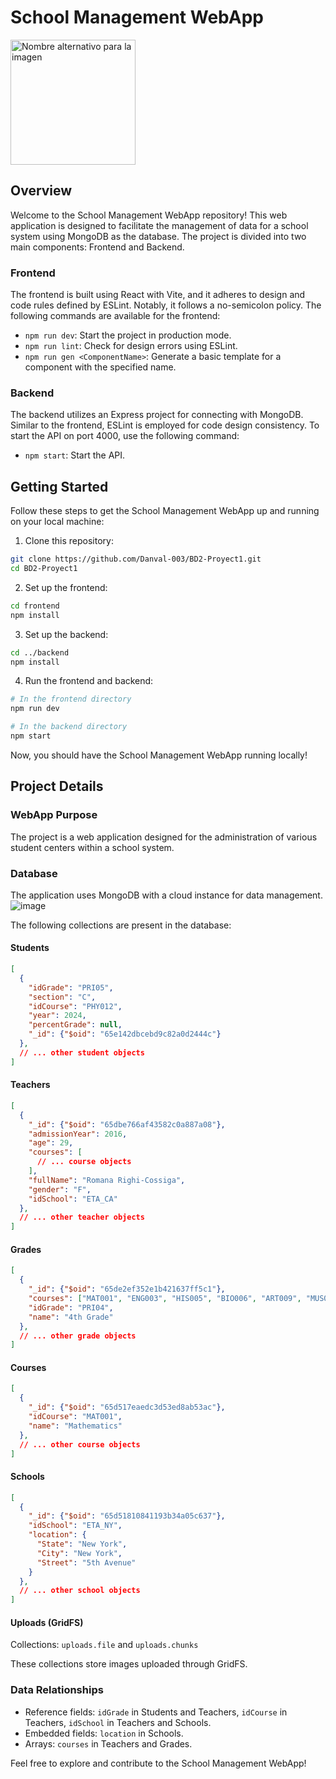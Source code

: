 # School Management WebApp 
<img src="https://github.com/Danval-003/BD2-Project1/assets/77825594/e6a3ff05-58dc-4903-abad-e30ee9405ea4" alt="Nombre alternativo para la imagen" width="200"/>

## Overview

Welcome to the School Management WebApp repository! This web application is designed to facilitate the management of data for a school system using MongoDB as the database. The project is divided into two main components: Frontend and Backend.

### Frontend

The frontend is built using React with Vite, and it adheres to design and code rules defined by ESLint. Notably, it follows a no-semicolon policy. The following commands are available for the frontend:

- `npm run dev`: Start the project in production mode.
- `npm run lint`: Check for design errors using ESLint.
- `npm run gen <ComponentName>`: Generate a basic template for a component with the specified name.

### Backend

The backend utilizes an Express project for connecting with MongoDB. Similar to the frontend, ESLint is employed for code design consistency. To start the API on port 4000, use the following command:

- `npm start`: Start the API.

## Getting Started

Follow these steps to get the School Management WebApp up and running on your local machine:

1. Clone this repository:

```bash
git clone https://github.com/Danval-003/BD2-Proyect1.git
cd BD2-Proyect1
```

2. Set up the frontend:

```bash
cd frontend
npm install
```

3. Set up the backend:

```bash
cd ../backend
npm install
```

4. Run the frontend and backend:

```bash
# In the frontend directory
npm run dev

# In the backend directory
npm start
```

Now, you should have the School Management WebApp running locally!

## Project Details

### WebApp Purpose

The project is a web application designed for the administration of various student centers within a school system.

### Database

The application uses MongoDB with a cloud instance for data management.
![image](https://github.com/Danval-003/BD2-Project1/assets/77825594/cc9474c8-21af-42c7-bf93-5ed021e07e41)

The following collections are present in the database:

#### Students

```json
[
  {
    "idGrade": "PRI05",
    "section": "C",
    "idCourse": "PHY012",
    "year": 2024,
    "percentGrade": null,
    "_id": {"$oid": "65e142dbcebd9c82a0d2444c"}
  },
  // ... other student objects
]
```

#### Teachers

```json
[
  {
    "_id": {"$oid": "65dbe766af43582c0a887a08"},
    "admissionYear": 2016,
    "age": 29,
    "courses": [
      // ... course objects
    ],
    "fullName": "Romana Righi-Cossiga",
    "gender": "F",
    "idSchool": "ETA_CA"
  },
  // ... other teacher objects
]
```

#### Grades

```json
[
  {
    "_id": {"$oid": "65de2ef352e1b421637ff5c1"},
    "courses": ["MAT001", "ENG003", "HIS005", "BIO006", "ART009", "MUS010", "PHY012", "LAN017"],
    "idGrade": "PRI04",
    "name": "4th Grade"
  },
  // ... other grade objects
]
```

#### Courses

```json
[
  {
    "_id": {"$oid": "65d517eaedc3d53ed8ab53ac"},
    "idCourse": "MAT001",
    "name": "Mathematics"
  },
  // ... other course objects
]
```

#### Schools

```json
[
  {
    "_id": {"$oid": "65d51810841193b34a05c637"},
    "idSchool": "ETA_NY",
    "location": {
      "State": "New York",
      "City": "New York",
      "Street": "5th Avenue"
    }
  },
  // ... other school objects
]
```

#### Uploads (GridFS)

Collections: `uploads.file` and `uploads.chunks`

These collections store images uploaded through GridFS.

### Data Relationships

- Reference fields: `idGrade` in Students and Teachers, `idCourse` in Teachers, `idSchool` in Teachers and Schools.
- Embedded fields: `location` in Schools.
- Arrays: `courses` in Teachers and Grades.

Feel free to explore and contribute to the School Management WebApp!

